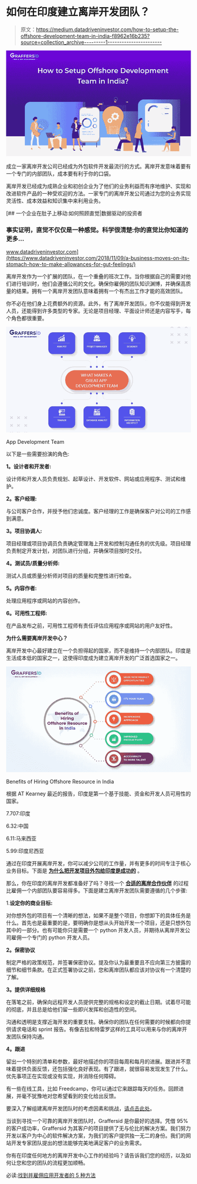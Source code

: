 # 如何在印度建立离岸开发团队？

> 原文：<https://medium.datadriveninvestor.com/how-to-setup-the-offshore-development-team-in-india-f8962e16b235?source=collection_archive---------1----------------------->

![](img/3f6baec6630d3953983a33dec7dc8cfc.png)

成立一家离岸开发公司已经成为外包软件开发最流行的方式。离岸开发意味着要有一个专门的内部团队，成本要有利于你的口袋。

离岸开发已经成为成熟企业和初创企业为了他们的业务利益而有序地维护、实现和改进软件产品的一种受欢迎的方法。一家专门的离岸开发公司通过为您的业务实现灵活性、成本效益和知识集中来利用业务。

[](https://www.datadriveninvestor.com/2018/11/09/a-business-moves-on-its-stomach-how-to-make-allowances-for-gut-feelings/) [## 一个企业在肚子上移动:如何照顾直觉|数据驱动的投资者

### 事实证明，直觉不仅仅是一种感觉。科学很清楚:你的直觉比你知道的更多…

www.datadriveninvestor.com](https://www.datadriveninvestor.com/2018/11/09/a-business-moves-on-its-stomach-how-to-make-allowances-for-gut-feelings/) 

离岸开发作为一个扩展的团队，在一个重叠的班次工作。当你根据自己的需要对他们进行培训时，他们会遵循公司的文化。确保你雇佣的团队知识渊博，并确保高质量的结果。拥有一个离岸开发团队意味着拥有一个有杰出工作才能的高效团队。

你不必在他们身上花费额外的资源。此外，有了离岸开发团队，你不仅能得到开发人员，还能得到许多类型的专家。无论是项目经理、平面设计师还是内容写手，每个角色都很重要。

![](img/95d2f679deabbe8504b754f6239693fe.png)

App Development Team

以下是一些需要扮演的角色:

**1。设计者和开发者:**

设计师和开发人员负责规划、起草设计、开发软件、网站或应用程序、测试和维护。

**2。客户经理:**

与公司客户合作，并授予他们忠诚度。客户经理的工作是确保客户对公司的工作感到满意。

**3。项目协调人:**

项目经理或项目协调员负责确定管理海上开发和控制沟通任务的优先级。项目经理负责制定开发计划，对团队进行分组，并确保项目按时交付。

**4。测试员/质量分析师:**

测试人员或质量分析师对项目的质量和完整性进行检查。

**5。内容作者:**

处理应用程序或网站的内容创作。

**6。可用性工程师:**

在产品发布之前，可用性工程师有责任评估应用程序或网站的用户友好性。

**为什么需要离岸开发中心？**

离岸开发中心最好建立在一个负担得起的国家，而不是维持一个内部团队。印度是生活成本低的国家之一，这使得印度成为建立离岸开发的广泛首选国家之一。

![](img/dc33d40419adac3c1556104fc9c02a04.png)

Benefits of Hiring Offshore Resource in India

根据 AT Kearney 最近的报告，印度是第一个基于技能、资金和开发人员可用性的国家。

7.707:印度

6.32:中国

6.11:马来西亚

5.99:印度尼西亚

通过在印度开展离岸开发，你可以减少公司的工作量，并有更多的时间专注于核心业务目标。下面是 [**为什么把开发项目外包给印度是成功的**](https://graffersid.com/blogs/why-outsourcing-software-development-projects-to-india-is-a-success/) 。

那么，你在印度的离岸开发都准备好了吗？寻找一个 [**合适的离岸合作伙伴**](https://graffersid.com/) 的过程比雇佣一个内部团队要容易得多。下面是建立离岸开发团队需要遵循的几个步骤:

1.**设定你的商业目标:**

对你想外包的项目有一个清晰的想法，如果不是整个项目，你想卸下的具体任务是什么。首先也是最重要的是，要明确你是想从头开始开发一个项目，还是只想外包其中的一部分。也有可能你只是需要一个 python 开发人员，并期待从离岸开发公司雇佣一个专门的 python 开发人员。

**2。保密协议**

制定严格的政策规范，并签署保密协议。提及你认为最重要且不应向第三方披露的细节和细节条款。在正式签署协议之前，您和离岸团队都应该对协议有一个清楚的了解。

**3。提供详细规格**

在落笔之前，确保向远程开发人员提供完整的规格和设定的截止日期。试着尽可能的彻底，并且总是给他们留一些即兴发挥和创造性的空间。

沟通和透明是支撑近海开发的重要支柱。确保你的团队在任何需要的时候都向你提供请求电话和 sprint 报告。有像吉拉和特雷罗这样的工具可以用来与你的离岸开发团队保持沟通。

**4。跟进**

留出一个特别的清单和参数，最好地描述你的项目每周和每月的进展。跟进并不意味着提供负面反馈，还包括强化良好表现。有了跟进，就很容易发现发生了什么。优先事项正在实现或没有实现，并消除任何障碍。

有一些在线工具，比如 Freedcamp，你可以通过它来跟踪每天的任务。回顾进展，并毫不犹豫地对您希望看到的变化给出反馈。

要深入了解组建离岸开发团队时的考虑因素和挑战，[请点击此处](https://graffersid.com/blogs/here-is-all-you-need-to-know-about-offshore-development-centre/)。

当谈到寻找一个可靠的离岸开发团队时，Graffersid 是你最好的选择。凭借 95%的客户成功率，Graffersid 为其客户的项目提供了无与伦比的解决方案。我们努力开发以客户为中心的软件解决方案，为我们的客户提供独一无二的身份。我们的网站开发专家团队提出的想法能够完美地满足客户的业务需求。

你有在印度任何地方的离岸开发中心工作的经验吗？请告诉我们您的经历，以及如何让您和您的团队的流程更加顺畅。

必读:[找到并雇佣应用开发者的 5 种方法](https://graffersid.com/blogs/5-ways-to-find-and-hire-the-right-app-developer/)